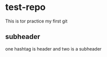 # test-repo
This is tor practice my first git
## subheader
one hashtag is header and two is a subheader

